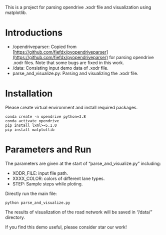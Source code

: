 This is a project for parsing opendrive .xodr file and visualization using matplotlib.

# Introductions

- /opendriveparser: Copied from [https://github.com/fiefdx/pyopendriveparser](https://github.com/fiefdx/pyopendriveparser) for parsing opendrive .xodr files. Note that some bugs are fixed in this work.
- /data: Consisting input demo data of .xodr file.
- parse_and_visualize.py: Parsing and visualizing the .xodr file.

# Installation

Please create virtual environment and install required packages.

```
conda create -n opendrive python=3.8
conda activate opendrive
pip install lxml>=5.1.0
pip install matplotlib
```

# Parameters and Run

The parameters are given at the start of “parse_and_visualize.py” including:

- XODR_FILE: input file path.
- XXXX_COLOR: colors of different lane types.
- STEP: Sample steps while ploting.

Directly run the main file:

```
python parse_and_visualize.py
```

The results of visualization of the road network will be saved in “/data/” directory.

If you find this demo useful, please consider star our work!